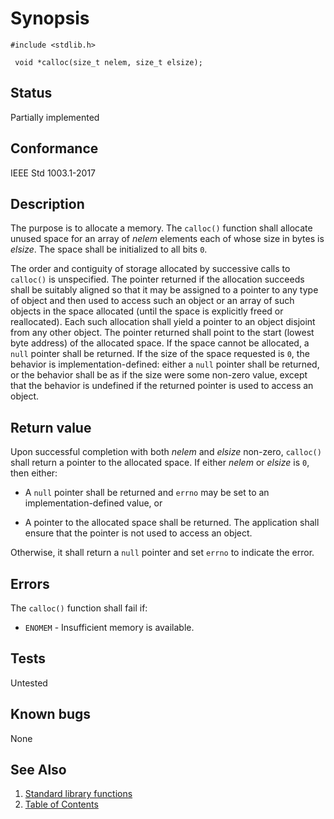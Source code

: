 # Synopsis 
`#include <stdlib.h>`</br>

` void *calloc(size_t nelem, size_t elsize);`</br>

## Status
Partially implemented
## Conformance
IEEE Std 1003.1-2017
## Description


The purpose is to allocate a memory. The `calloc()` function shall allocate unused space for an array of _nelem_ elements each of whose size in bytes is
_elsize_. The space shall be initialized to all bits `0`.

The order and contiguity of storage allocated by successive calls to `calloc()` is unspecified. The pointer returned if the
allocation succeeds shall be suitably aligned so that it may be assigned to a pointer to any type of object and then used to access
such an object or an array of such objects in the space allocated (until the space is explicitly freed or reallocated). Each such
allocation shall yield a pointer to an object disjoint from any other object. The pointer returned shall point to the start (lowest
byte address) of the allocated space. If the space cannot be allocated, a `null` pointer shall be returned. If the size of the space
requested is `0`, the behavior is implementation-defined: either a `null` pointer shall be returned, or the behavior shall be as if the
size were some non-zero value, except that the behavior is undefined if the returned pointer is used to access an object.


## Return value


Upon successful completion with both _nelem_ and _elsize_ non-zero, `calloc()` shall return a pointer to the allocated space. If either _nelem_ or _elsize_ is `0`, then either:

* A `null` pointer shall be returned and `errno` may be set to an implementation-defined value, or

* A pointer to the allocated space shall be returned. The application shall ensure that the pointer is not used to access an object.

Otherwise, it shall return a `null` pointer and set `errno` to indicate the error.

## Errors


The `calloc()` function shall fail if:


 * `ENOMEM` - Insufficient memory is available. 


## Tests

Untested

## Known bugs

None

## See Also 
1. [Standard library functions](../README.md)
2. [Table of Contents](../../../README.md)
